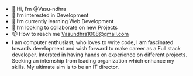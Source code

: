- 👋 Hi, I’m @Vasu-ndhra
- 👀 I’m interested in Development
- 🌱 I’m currently learning Web Development
- 💞️ I’m looking to collaborate on new Projects
- 📫 How to reach me Vasundhra1008@gmail.com
-  I am computer enthusiast, who loves to write code, I am fascinated towards development and wish forward to
make career as a Full stack developer. Intersted in having hands on experience on different projects. Seeking an 
internship from leading organization which enhance my skills. My ultimate aim is to be an IT director.
<!---
Vasu-ndhra/Vasu-ndhra is a ✨ special ✨ repository because its `README.md` (this file) appears on your GitHub profile.
You can click the Preview link to take a look at your changes.
--->
